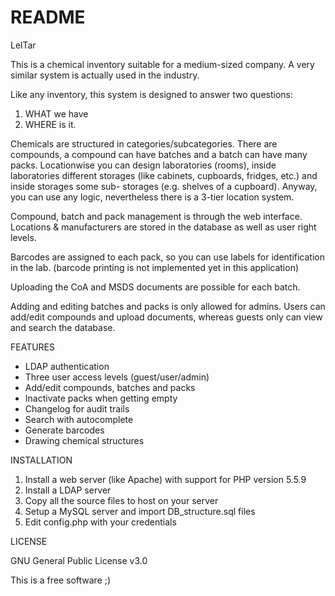 # README

LelTar

This is a chemical inventory suitable for a medium-sized company.
A very similar system is actually used in the industry.

Like any inventory, this system is designed to answer two questions:
1) WHAT we have
2) WHERE is it.

Chemicals are structured in categories/subcategories. There are compounds,
a compound can have batches and a batch can have many packs.
Locationwise you can design laboratories (rooms), inside laboratories different
storages (like cabinets, cupboards, fridges, etc.) and inside storages some sub-
storages (e.g. shelves of a cupboard). Anyway, you can use any logic, nevertheless
there is a 3-tier location system.

Compound, batch and pack management is through the web interface.
Locations & manufacturers are stored in the database as well as user right levels.

Barcodes are assigned to each pack, so you can use labels for identification
in the lab. (barcode printing is not implemented yet in this application)

Uploading the CoA and MSDS documents are possible for each batch.

Adding and editing batches and packs is only allowed for admins.
Users can add/edit compounds and upload documents, whereas guests only can view
and search the database.

FEATURES

- LDAP authentication
- Three user access levels (guest/user/admin)
- Add/edit compounds, batches and packs
- Inactivate packs when getting empty
- Changelog for audit trails
- Search with autocomplete
- Generate barcodes
- Drawing chemical structures

INSTALLATION

1) Install a web server (like Apache) with support for PHP version 5.5.9
2) Install a LDAP server
2) Copy all the source files to host on your server
3) Setup a MySQL server and import DB_structure.sql files
4) Edit config.php with your credentials

LICENSE

GNU General Public License v3.0

This is a free software ;)

